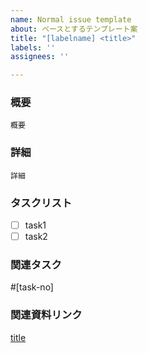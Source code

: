 ```yaml
---
name: Normal issue template
about: ベースとするテンプレート案
title: "[labelname] <title>"
labels: ''
assignees: ''

---
```


### 概要
```
概要
```

### 詳細
```
詳細
```

### タスクリスト
- [ ] task1
- [ ] task2

### 関連タスク
#[task-no]

### 関連資料リンク
[title](url)
